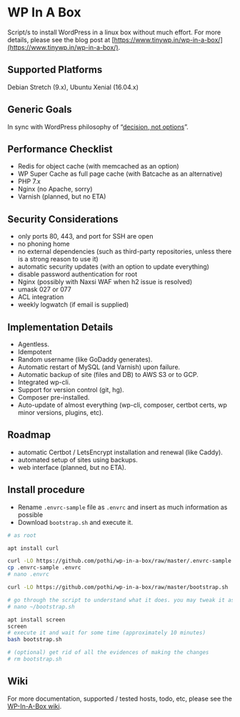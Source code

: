 # WP In A Box

Script/s to install WordPress in a linux box without much effort. For more details, please see the blog post at [https://www.tinywp.in/wp-in-a-box/](https://www.tinywp.in/wp-in-a-box/).

## Supported Platforms

Debian Stretch (9.x), Ubuntu Xenial (16.04.x)

## Generic Goals

In sync with WordPress philosophy of “[decision, not options](https://wordpress.org/about/philosophy/)”.

## Performance Checklist

- Redis for object cache (with memcached as an option)
- WP Super Cache as full page cache (with Batcache as an alternative)
- PHP 7.x
- Nginx (no Apache, sorry)
- Varnish (planned, but no ETA)

## Security Considerations

- only ports 80, 443, and port for SSH are open
- no phoning home
- no external dependencies (such as third-party repositories, unless there is a strong reason to use it)
- automatic security updates (with an option to update everything)
- disable password authentication for root
- Nginx (possibly with Naxsi WAF when h2 issue is resolved)
- umask 027 or 077
- ACL integration
- weekly logwatch (if email is supplied)

## Implementation Details

- Agentless.
- Idempotent
- Random username (like GoDaddy generates).
- Automatic restart of MySQL (and Varnish) upon failure.
- Automatic backup of site (files and DB) to AWS S3 or to GCP.
- Integrated wp-cli.
- Support for version control (git, hg).
- Composer pre-installed.
- Auto-update of almost everything (wp-cli, composer, certbot certs, wp minor versions, plugins, etc).

## Roadmap

- automatic Certbot / LetsEncrypt installation and renewal (like Caddy).
- automated setup of sites using backups.
- web interface (planned, but no ETA).

## Install procedure

- Rename `.envrc-sample` file as `.envrc` and insert as much information as possible
- Download `bootstrap.sh` and execute it.

```bash
# as root

apt install curl

curl -LO https://github.com/pothi/wp-in-a-box/raw/master/.envrc-sample
cp .envrc-sample .envrc
# nano .envrc

curl -LO https://github.com/pothi/wp-in-a-box/raw/master/bootstrap.sh

# go through the script to understand what it does. you may tweak it as necessary
# nano ~/bootstrap.sh

apt install screen
screen
# execute it and wait for some time (approximately 10 minutes)
bash bootstrap.sh

# (optional) get rid of all the evidences of making the changes
# rm bootstrap.sh

```

## Wiki

For more documentation, supported / tested hosts, todo, etc, please see the [WP-In-A-Box wiki](https://github.com/pothi/wp-in-a-box/wiki).
